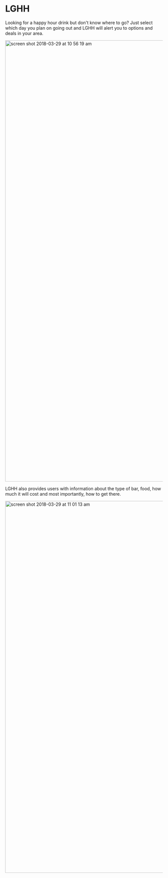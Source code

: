 # LGHH
Looking for a happy hour drink but don't know where to go? Just select which day you plan on going out and LGHH will alert you to options and deals in your area.

<img width="1407" alt="screen shot 2018-03-29 at 10 56 19 am" src="https://user-images.githubusercontent.com/23281670/38099303-e01da7ee-333f-11e8-8c0c-272a74047fe1.png">

LGHH also provides users with information about the type of bar, food, how much it will cost and most importantly, how to get there.

<img width="1186" alt="screen shot 2018-03-29 at 11 01 13 am" src="https://user-images.githubusercontent.com/23281670/38099675-dba2eab6-3340-11e8-86aa-d0d208194094.png">
